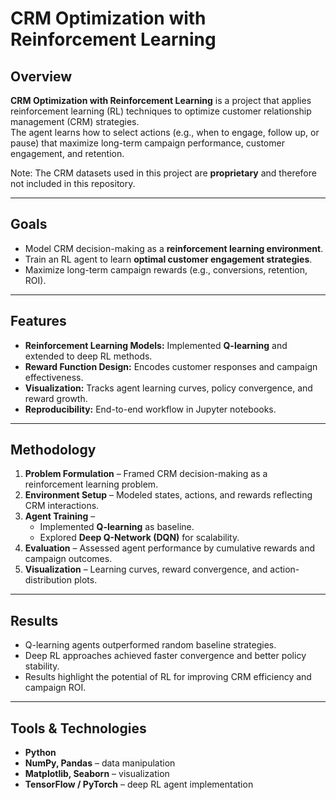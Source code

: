 # CRM Optimization with Reinforcement Learning  

## Overview  
**CRM Optimization with Reinforcement Learning** is a project that applies reinforcement learning (RL) techniques to optimize customer relationship management (CRM) strategies.  
The agent learns how to select actions (e.g., when to engage, follow up, or pause) that maximize long-term campaign performance, customer engagement, and retention.  

Note: The CRM datasets used in this project are **proprietary** and therefore not included in this repository.  

---

## Goals  
- Model CRM decision-making as a **reinforcement learning environment**.  
- Train an RL agent to learn **optimal customer engagement strategies**.  
- Maximize long-term campaign rewards (e.g., conversions, retention, ROI).  

---

## Features  
- **Reinforcement Learning Models:** Implemented **Q-learning** and extended to deep RL methods.  
- **Reward Function Design:** Encodes customer responses and campaign effectiveness.  
- **Visualization:** Tracks agent learning curves, policy convergence, and reward growth.  
- **Reproducibility:** End-to-end workflow in Jupyter notebooks.  

---

## Methodology  
1. **Problem Formulation** – Framed CRM decision-making as a reinforcement learning problem.  
2. **Environment Setup** – Modeled states, actions, and rewards reflecting CRM interactions.  
3. **Agent Training** –  
   - Implemented **Q-learning** as baseline.  
   - Explored **Deep Q-Network (DQN)** for scalability.  
4. **Evaluation** – Assessed agent performance by cumulative rewards and campaign outcomes.  
5. **Visualization** – Learning curves, reward convergence, and action-distribution plots.  

---

## Results  
- Q-learning agents outperformed random baseline strategies.  
- Deep RL approaches achieved faster convergence and better policy stability.  
- Results highlight the potential of RL for improving CRM efficiency and campaign ROI.  

---

## Tools & Technologies  
- **Python**  
- **NumPy, Pandas** – data manipulation  
- **Matplotlib, Seaborn** – visualization   
- **TensorFlow / PyTorch** – deep RL agent implementation  
